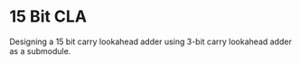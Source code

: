 # 15 Bit CLA
Designing a 15 bit carry lookahead adder using 3-bit carry lookahead adder as a submodule.
